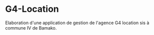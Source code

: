 # G4-Location
Elaboration d'une application de gestion de l'agence G4 location sis à commune IV de Bamako.
